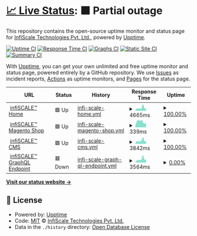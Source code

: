 # [📈 Live Status](https://demo.upptime.js.org): <!--live status--> **🟧 Partial outage**

This repository contains the open-source uptime monitor and status page for [InfiScale Technologies Pvt. Ltd.](https://infiscale.io), powered by [Upptime](https://github.com/upptime/upptime).

[![Uptime CI](https://github.com/infiSCALE/upptime/workflows/Uptime%20CI/badge.svg)](https://github.com/infiSCALE/upptime/actions?query=workflow%3A%22Uptime+CI%22)
[![Response Time CI](https://github.com/infiSCALE/upptime/workflows/Response%20Time%20CI/badge.svg)](https://github.com/infiSCALE/upptime/actions?query=workflow%3A%22Response+Time+CI%22)
[![Graphs CI](https://github.com/infiSCALE/upptime/workflows/Graphs%20CI/badge.svg)](https://github.com/infiSCALE/upptime/actions?query=workflow%3A%22Graphs+CI%22)
[![Static Site CI](https://github.com/infiSCALE/upptime/workflows/Static%20Site%20CI/badge.svg)](https://github.com/infiSCALE/upptime/actions?query=workflow%3A%22Static+Site+CI%22)
[![Summary CI](https://github.com/infiSCALE/upptime/workflows/Summary%20CI/badge.svg)](https://github.com/infiSCALE/upptime/actions?query=workflow%3A%22Summary+CI%22)

With [Upptime](https://upptime.js.org), you can get your own unlimited and free uptime monitor and status page, powered entirely by a GitHub repository. We use [Issues](https://github.com/infiSCALE/upptime/issues) as incident reports, [Actions](https://github.com/infiSCALE/upptime/actions) as uptime monitors, and [Pages](https://demo.upptime.js.org) for the status page.

<!--start: status pages-->
<!-- This summary is generated by Upptime (https://github.com/upptime/upptime) -->
<!-- Do not edit this manually, your changes will be overwritten -->
<!-- prettier-ignore -->
| URL | Status | History | Response Time | Uptime |
| --- | ------ | ------- | ------------- | ------ |
| <img alt="" src="https://icons.duckduckgo.com/ip3/www.infiscale.io.ico" height="13"> [infiSCALE™ Home](https://www.infiscale.io) | 🟩 Up | [infi-scale-home.yml](https://github.com/infiSCALE/upptime/commits/HEAD/history/infi-scale-home.yml) | <details><summary><img alt="Response time graph" src="./graphs/infi-scale-home/response-time-week.png" height="20"> 4665ms</summary><br><a href="https://infiscale.github.io/upptime/history/infi-scale-home"><img alt="Response time 4128" src="https://img.shields.io/endpoint?url=https%3A%2F%2Fraw.githubusercontent.com%2FinfiSCALE%2Fupptime%2FHEAD%2Fapi%2Finfi-scale-home%2Fresponse-time.json"></a><br><a href="https://infiscale.github.io/upptime/history/infi-scale-home"><img alt="24-hour response time 3999" src="https://img.shields.io/endpoint?url=https%3A%2F%2Fraw.githubusercontent.com%2FinfiSCALE%2Fupptime%2FHEAD%2Fapi%2Finfi-scale-home%2Fresponse-time-day.json"></a><br><a href="https://infiscale.github.io/upptime/history/infi-scale-home"><img alt="7-day response time 4665" src="https://img.shields.io/endpoint?url=https%3A%2F%2Fraw.githubusercontent.com%2FinfiSCALE%2Fupptime%2FHEAD%2Fapi%2Finfi-scale-home%2Fresponse-time-week.json"></a><br><a href="https://infiscale.github.io/upptime/history/infi-scale-home"><img alt="30-day response time 4442" src="https://img.shields.io/endpoint?url=https%3A%2F%2Fraw.githubusercontent.com%2FinfiSCALE%2Fupptime%2FHEAD%2Fapi%2Finfi-scale-home%2Fresponse-time-month.json"></a><br><a href="https://infiscale.github.io/upptime/history/infi-scale-home"><img alt="1-year response time 4576" src="https://img.shields.io/endpoint?url=https%3A%2F%2Fraw.githubusercontent.com%2FinfiSCALE%2Fupptime%2FHEAD%2Fapi%2Finfi-scale-home%2Fresponse-time-year.json"></a></details> | <details><summary><a href="https://infiscale.github.io/upptime/history/infi-scale-home">100.00%</a></summary><a href="https://infiscale.github.io/upptime/history/infi-scale-home"><img alt="All-time uptime 99.17%" src="https://img.shields.io/endpoint?url=https%3A%2F%2Fraw.githubusercontent.com%2FinfiSCALE%2Fupptime%2FHEAD%2Fapi%2Finfi-scale-home%2Fuptime.json"></a><br><a href="https://infiscale.github.io/upptime/history/infi-scale-home"><img alt="24-hour uptime 100.00%" src="https://img.shields.io/endpoint?url=https%3A%2F%2Fraw.githubusercontent.com%2FinfiSCALE%2Fupptime%2FHEAD%2Fapi%2Finfi-scale-home%2Fuptime-day.json"></a><br><a href="https://infiscale.github.io/upptime/history/infi-scale-home"><img alt="7-day uptime 100.00%" src="https://img.shields.io/endpoint?url=https%3A%2F%2Fraw.githubusercontent.com%2FinfiSCALE%2Fupptime%2FHEAD%2Fapi%2Finfi-scale-home%2Fuptime-week.json"></a><br><a href="https://infiscale.github.io/upptime/history/infi-scale-home"><img alt="30-day uptime 99.94%" src="https://img.shields.io/endpoint?url=https%3A%2F%2Fraw.githubusercontent.com%2FinfiSCALE%2Fupptime%2FHEAD%2Fapi%2Finfi-scale-home%2Fuptime-month.json"></a><br><a href="https://infiscale.github.io/upptime/history/infi-scale-home"><img alt="1-year uptime 99.57%" src="https://img.shields.io/endpoint?url=https%3A%2F%2Fraw.githubusercontent.com%2FinfiSCALE%2Fupptime%2FHEAD%2Fapi%2Finfi-scale-home%2Fuptime-year.json"></a></details>
| <img alt="" src="https://icons.duckduckgo.com/ip3/shop.infiscale.io.ico" height="13"> [infiSCALE™ Magento Shop](https://shop.infiscale.io) | 🟩 Up | [infi-scale-magento-shop.yml](https://github.com/infiSCALE/upptime/commits/HEAD/history/infi-scale-magento-shop.yml) | <details><summary><img alt="Response time graph" src="./graphs/infi-scale-magento-shop/response-time-week.png" height="20"> 339ms</summary><br><a href="https://infiscale.github.io/upptime/history/infi-scale-magento-shop"><img alt="Response time 607" src="https://img.shields.io/endpoint?url=https%3A%2F%2Fraw.githubusercontent.com%2FinfiSCALE%2Fupptime%2FHEAD%2Fapi%2Finfi-scale-magento-shop%2Fresponse-time.json"></a><br><a href="https://infiscale.github.io/upptime/history/infi-scale-magento-shop"><img alt="24-hour response time 249" src="https://img.shields.io/endpoint?url=https%3A%2F%2Fraw.githubusercontent.com%2FinfiSCALE%2Fupptime%2FHEAD%2Fapi%2Finfi-scale-magento-shop%2Fresponse-time-day.json"></a><br><a href="https://infiscale.github.io/upptime/history/infi-scale-magento-shop"><img alt="7-day response time 339" src="https://img.shields.io/endpoint?url=https%3A%2F%2Fraw.githubusercontent.com%2FinfiSCALE%2Fupptime%2FHEAD%2Fapi%2Finfi-scale-magento-shop%2Fresponse-time-week.json"></a><br><a href="https://infiscale.github.io/upptime/history/infi-scale-magento-shop"><img alt="30-day response time 314" src="https://img.shields.io/endpoint?url=https%3A%2F%2Fraw.githubusercontent.com%2FinfiSCALE%2Fupptime%2FHEAD%2Fapi%2Finfi-scale-magento-shop%2Fresponse-time-month.json"></a><br><a href="https://infiscale.github.io/upptime/history/infi-scale-magento-shop"><img alt="1-year response time 529" src="https://img.shields.io/endpoint?url=https%3A%2F%2Fraw.githubusercontent.com%2FinfiSCALE%2Fupptime%2FHEAD%2Fapi%2Finfi-scale-magento-shop%2Fresponse-time-year.json"></a></details> | <details><summary><a href="https://infiscale.github.io/upptime/history/infi-scale-magento-shop">100.00%</a></summary><a href="https://infiscale.github.io/upptime/history/infi-scale-magento-shop"><img alt="All-time uptime 99.36%" src="https://img.shields.io/endpoint?url=https%3A%2F%2Fraw.githubusercontent.com%2FinfiSCALE%2Fupptime%2FHEAD%2Fapi%2Finfi-scale-magento-shop%2Fuptime.json"></a><br><a href="https://infiscale.github.io/upptime/history/infi-scale-magento-shop"><img alt="24-hour uptime 100.00%" src="https://img.shields.io/endpoint?url=https%3A%2F%2Fraw.githubusercontent.com%2FinfiSCALE%2Fupptime%2FHEAD%2Fapi%2Finfi-scale-magento-shop%2Fuptime-day.json"></a><br><a href="https://infiscale.github.io/upptime/history/infi-scale-magento-shop"><img alt="7-day uptime 100.00%" src="https://img.shields.io/endpoint?url=https%3A%2F%2Fraw.githubusercontent.com%2FinfiSCALE%2Fupptime%2FHEAD%2Fapi%2Finfi-scale-magento-shop%2Fuptime-week.json"></a><br><a href="https://infiscale.github.io/upptime/history/infi-scale-magento-shop"><img alt="30-day uptime 100.00%" src="https://img.shields.io/endpoint?url=https%3A%2F%2Fraw.githubusercontent.com%2FinfiSCALE%2Fupptime%2FHEAD%2Fapi%2Finfi-scale-magento-shop%2Fuptime-month.json"></a><br><a href="https://infiscale.github.io/upptime/history/infi-scale-magento-shop"><img alt="1-year uptime 99.97%" src="https://img.shields.io/endpoint?url=https%3A%2F%2Fraw.githubusercontent.com%2FinfiSCALE%2Fupptime%2FHEAD%2Fapi%2Finfi-scale-magento-shop%2Fuptime-year.json"></a></details>
| <img alt="" src="https://icons.duckduckgo.com/ip3/www.infiscale.io.ico" height="13"> [infiSCALE™ CMS](https://www.infiscale.io/wp-admin/) | 🟩 Up | [infi-scale-cms.yml](https://github.com/infiSCALE/upptime/commits/HEAD/history/infi-scale-cms.yml) | <details><summary><img alt="Response time graph" src="./graphs/infi-scale-cms/response-time-week.png" height="20"> 3842ms</summary><br><a href="https://infiscale.github.io/upptime/history/infi-scale-cms"><img alt="Response time 3328" src="https://img.shields.io/endpoint?url=https%3A%2F%2Fraw.githubusercontent.com%2FinfiSCALE%2Fupptime%2FHEAD%2Fapi%2Finfi-scale-cms%2Fresponse-time.json"></a><br><a href="https://infiscale.github.io/upptime/history/infi-scale-cms"><img alt="24-hour response time 3133" src="https://img.shields.io/endpoint?url=https%3A%2F%2Fraw.githubusercontent.com%2FinfiSCALE%2Fupptime%2FHEAD%2Fapi%2Finfi-scale-cms%2Fresponse-time-day.json"></a><br><a href="https://infiscale.github.io/upptime/history/infi-scale-cms"><img alt="7-day response time 3842" src="https://img.shields.io/endpoint?url=https%3A%2F%2Fraw.githubusercontent.com%2FinfiSCALE%2Fupptime%2FHEAD%2Fapi%2Finfi-scale-cms%2Fresponse-time-week.json"></a><br><a href="https://infiscale.github.io/upptime/history/infi-scale-cms"><img alt="30-day response time 3429" src="https://img.shields.io/endpoint?url=https%3A%2F%2Fraw.githubusercontent.com%2FinfiSCALE%2Fupptime%2FHEAD%2Fapi%2Finfi-scale-cms%2Fresponse-time-month.json"></a><br><a href="https://infiscale.github.io/upptime/history/infi-scale-cms"><img alt="1-year response time 3762" src="https://img.shields.io/endpoint?url=https%3A%2F%2Fraw.githubusercontent.com%2FinfiSCALE%2Fupptime%2FHEAD%2Fapi%2Finfi-scale-cms%2Fresponse-time-year.json"></a></details> | <details><summary><a href="https://infiscale.github.io/upptime/history/infi-scale-cms">100.00%</a></summary><a href="https://infiscale.github.io/upptime/history/infi-scale-cms"><img alt="All-time uptime 97.19%" src="https://img.shields.io/endpoint?url=https%3A%2F%2Fraw.githubusercontent.com%2FinfiSCALE%2Fupptime%2FHEAD%2Fapi%2Finfi-scale-cms%2Fuptime.json"></a><br><a href="https://infiscale.github.io/upptime/history/infi-scale-cms"><img alt="24-hour uptime 100.00%" src="https://img.shields.io/endpoint?url=https%3A%2F%2Fraw.githubusercontent.com%2FinfiSCALE%2Fupptime%2FHEAD%2Fapi%2Finfi-scale-cms%2Fuptime-day.json"></a><br><a href="https://infiscale.github.io/upptime/history/infi-scale-cms"><img alt="7-day uptime 100.00%" src="https://img.shields.io/endpoint?url=https%3A%2F%2Fraw.githubusercontent.com%2FinfiSCALE%2Fupptime%2FHEAD%2Fapi%2Finfi-scale-cms%2Fuptime-week.json"></a><br><a href="https://infiscale.github.io/upptime/history/infi-scale-cms"><img alt="30-day uptime 100.00%" src="https://img.shields.io/endpoint?url=https%3A%2F%2Fraw.githubusercontent.com%2FinfiSCALE%2Fupptime%2FHEAD%2Fapi%2Finfi-scale-cms%2Fuptime-month.json"></a><br><a href="https://infiscale.github.io/upptime/history/infi-scale-cms"><img alt="1-year uptime 95.44%" src="https://img.shields.io/endpoint?url=https%3A%2F%2Fraw.githubusercontent.com%2FinfiSCALE%2Fupptime%2FHEAD%2Fapi%2Finfi-scale-cms%2Fuptime-year.json"></a></details>
| <img alt="" src="https://icons.duckduckgo.com/ip3/www.infiscale.io.ico" height="13"> [infiSCALE™ GraphQL Endpoint](https://www.infiscale.io/graphql/) | 🟥 Down | [infi-scale-graph-ql-endpoint.yml](https://github.com/infiSCALE/upptime/commits/HEAD/history/infi-scale-graph-ql-endpoint.yml) | <details><summary><img alt="Response time graph" src="./graphs/infi-scale-graph-ql-endpoint/response-time-week.png" height="20"> 3564ms</summary><br><a href="https://infiscale.github.io/upptime/history/infi-scale-graph-ql-endpoint"><img alt="Response time 3135" src="https://img.shields.io/endpoint?url=https%3A%2F%2Fraw.githubusercontent.com%2FinfiSCALE%2Fupptime%2FHEAD%2Fapi%2Finfi-scale-graph-ql-endpoint%2Fresponse-time.json"></a><br><a href="https://infiscale.github.io/upptime/history/infi-scale-graph-ql-endpoint"><img alt="24-hour response time 3395" src="https://img.shields.io/endpoint?url=https%3A%2F%2Fraw.githubusercontent.com%2FinfiSCALE%2Fupptime%2FHEAD%2Fapi%2Finfi-scale-graph-ql-endpoint%2Fresponse-time-day.json"></a><br><a href="https://infiscale.github.io/upptime/history/infi-scale-graph-ql-endpoint"><img alt="7-day response time 3564" src="https://img.shields.io/endpoint?url=https%3A%2F%2Fraw.githubusercontent.com%2FinfiSCALE%2Fupptime%2FHEAD%2Fapi%2Finfi-scale-graph-ql-endpoint%2Fresponse-time-week.json"></a><br><a href="https://infiscale.github.io/upptime/history/infi-scale-graph-ql-endpoint"><img alt="30-day response time 3380" src="https://img.shields.io/endpoint?url=https%3A%2F%2Fraw.githubusercontent.com%2FinfiSCALE%2Fupptime%2FHEAD%2Fapi%2Finfi-scale-graph-ql-endpoint%2Fresponse-time-month.json"></a><br><a href="https://infiscale.github.io/upptime/history/infi-scale-graph-ql-endpoint"><img alt="1-year response time 3393" src="https://img.shields.io/endpoint?url=https%3A%2F%2Fraw.githubusercontent.com%2FinfiSCALE%2Fupptime%2FHEAD%2Fapi%2Finfi-scale-graph-ql-endpoint%2Fresponse-time-year.json"></a></details> | <details><summary><a href="https://infiscale.github.io/upptime/history/infi-scale-graph-ql-endpoint">0.00%</a></summary><a href="https://infiscale.github.io/upptime/history/infi-scale-graph-ql-endpoint"><img alt="All-time uptime 34.37%" src="https://img.shields.io/endpoint?url=https%3A%2F%2Fraw.githubusercontent.com%2FinfiSCALE%2Fupptime%2FHEAD%2Fapi%2Finfi-scale-graph-ql-endpoint%2Fuptime.json"></a><br><a href="https://infiscale.github.io/upptime/history/infi-scale-graph-ql-endpoint"><img alt="24-hour uptime 0.00%" src="https://img.shields.io/endpoint?url=https%3A%2F%2Fraw.githubusercontent.com%2FinfiSCALE%2Fupptime%2FHEAD%2Fapi%2Finfi-scale-graph-ql-endpoint%2Fuptime-day.json"></a><br><a href="https://infiscale.github.io/upptime/history/infi-scale-graph-ql-endpoint"><img alt="7-day uptime 0.00%" src="https://img.shields.io/endpoint?url=https%3A%2F%2Fraw.githubusercontent.com%2FinfiSCALE%2Fupptime%2FHEAD%2Fapi%2Finfi-scale-graph-ql-endpoint%2Fuptime-week.json"></a><br><a href="https://infiscale.github.io/upptime/history/infi-scale-graph-ql-endpoint"><img alt="30-day uptime 1.38%" src="https://img.shields.io/endpoint?url=https%3A%2F%2Fraw.githubusercontent.com%2FinfiSCALE%2Fupptime%2FHEAD%2Fapi%2Finfi-scale-graph-ql-endpoint%2Fuptime-month.json"></a><br><a href="https://infiscale.github.io/upptime/history/infi-scale-graph-ql-endpoint"><img alt="1-year uptime 0.00%" src="https://img.shields.io/endpoint?url=https%3A%2F%2Fraw.githubusercontent.com%2FinfiSCALE%2Fupptime%2FHEAD%2Fapi%2Finfi-scale-graph-ql-endpoint%2Fuptime-year.json"></a></details>

<!--end: status pages-->

[**Visit our status website →**](https://demo.upptime.js.org)

## 📄 License

- Powered by: [Upptime](https://github.com/upptime/upptime)
- Code: [MIT](./LICENSE) © [InfiScale Technologies Pvt. Ltd.](https://infiscale.io)
- Data in the `./history` directory: [Open Database License](https://opendatacommons.org/licenses/odbl/1-0/)
